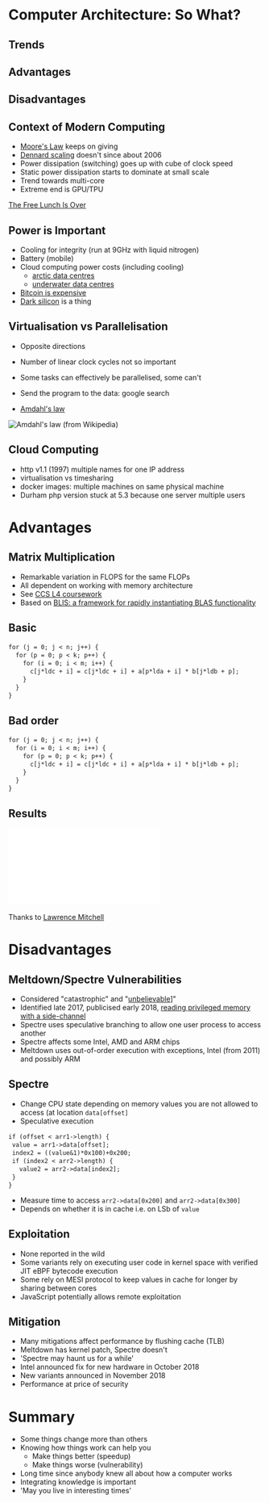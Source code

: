 
# Computer Architecture: So What?


## Trends
## Advantages
## Disadvantages


## Context of Modern Computing

- [Moore's Law](https://en.wikipedia.org/wiki/Moore%27s_law) keeps on giving
- [Dennard scaling](https://en.wikipedia.org/wiki/Dennard_scaling) doesn't since about 2006
- Power dissipation (switching) goes up with cube of clock speed
- Static power dissipation starts to dominate at small scale
- Trend towards multi-core
- Extreme end is GPU/TPU


[The Free Lunch Is Over](http://www.gotw.ca/publications/concurrency-ddj.htm)


## Power is Important

- Cooling for integrity (run at 9GHz with liquid nitrogen)
- Battery (mobile)
- Cloud computing power costs (including cooling)
  - [arctic data centres](https://www.bbc.co.uk/news/technology-40922048)
  - [underwater data centres](https://www.bbc.co.uk/news/technology-44368813)
- [Bitcoin is expensive](https://powercompare.co.uk/bitcoin-mining-electricity-map/)
- [Dark silicon](https://www.cc.gatech.edu/~hadi/doc/paper/2012-toppicks-dark_silicon.pdf) is a thing


## Virtualisation vs Parallelisation

- Opposite directions
- Number of linear clock cycles not so important
- Some tasks can effectively be parallelised, some can't
- Send the program to the data: google search

- [Amdahl's law](https://en.wikipedia.org/wiki/Amdahl%27s_law)

![Amdahl's law (from Wikipedia)](https://upload.wikimedia.org/wikipedia/commons/thumb/e/ea/AmdahlsLaw.svg/800px-AmdahlsLaw.svg.png)


## Cloud Computing

- http v1.1 (1997) multiple names for one IP address
- virtualisation vs timesharing
- docker images: multiple machines on same physical machine
- Durham php version stuck at 5.3 because one server multiple users


# Advantages


## Matrix Multiplication

- Remarkable variation in FLOPS for the same FLOPs
- All dependent on working with memory architecture
- See [CCS L4 coursework](https://github.com/wence-/ccs-l4-coursework-2018)
- Based on [BLIS: a framework for rapidly instantiating BLAS functionality](https://dl.acm.org/citation.cfm?id=2764454)


## Basic

```
for (j = 0; j < n; j++) {
  for (p = 0; p < k; p++) {
    for (i = 0; i < m; i++) {
      c[j*ldc + i] = c[j*ldc + i] + a[p*lda + i] * b[j*ldb + p];
    }
  }
}
```


## Bad order

```
for (j = 0; j < n; j++) {
  for (i = 0; i < m; i++) {
    for (p = 0; p < k; p++) {
      c[j*ldc + i] = c[j*ldc + i] + a[p*lda + i] * b[j*ldb + p];
    }
  }
}

```


## Results

![Varying performance of matrix multiplication](blas-results.pdf)

Thanks to [Lawrence Mitchell](https://www.dur.ac.uk/computer.science/staff/profile/?id=17243)


# Disadvantages

## Meltdown/Spectre Vulnerabilities

- Considered "catastrophic" and "[unbelievable](https://www.bloomberg.com/news/articles/2018-01-08/-it-can-t-be-true-inside-the-semiconductor-industry-s-meltdown)]"
- Identified late 2017, publicised early 2018, [reading privileged memory with a side-channel](https://googleprojectzero.blogspot.com/2018/01/reading-privileged-memory-with-side.html)
- Spectre uses speculative branching to allow one user process to access another
- Spectre affects some Intel, AMD and ARM chips
- Meltdown uses out-of-order execution with exceptions, Intel (from 2011) and possibly ARM



## Spectre

- Change CPU state depending on memory values you are not allowed to access (at location `data[offset]`
- Speculative execution

```
if (offset < arr1->length) {
 value = arr1->data[offset];
 index2 = ((value&1)*0x100)+0x200;
 if (index2 < arr2->length) {
   value2 = arr2->data[index2];
 }
}
```

- Measure time to access `arr2->data[0x200]` and `arr2->data[0x300]`
- Depends on whether it is in cache i.e. on LSb of `value`


## Exploitation

- None reported in the wild
- Some variants rely on executing user code in kernel space with verified JIT eBPF bytecode execution
- Some rely on MESI protocol to keep values in cache for longer by sharing between cores
- JavaScript potentially allows remote exploitation


## Mitigation

- Many mitigations affect performance by flushing cache (TLB)
- Meltdown has kernel patch, Spectre doesn't
- 'Spectre may haunt us for a while'
- Intel announced fix for new hardware in October 2018
- New variants announced in November 2018
- Performance at price of security


# Summary


- Some things change more than others
- Knowing how things work can help you
  - Make things better (speedup)
  - Make things worse (vulnerability)
- Long time since anybody knew all about how a computer works
- Integrating knowledge is important
- 'May you live in interesting times'







